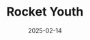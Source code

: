 ---  
layout: startup_page  
title: "Rocket Youth"  
id: "rocketyouth.com"  
permalink: "/rocketyouthrocketyouth.com02142025/"  
website: "https://www.rocketyouth.com/"  
funding_round: ""  
funding_amount: "$100M+"  
investors: "Maverick Carter, Daniel Sillman, ZBS Partners"  
about: "Rocket Youth is a youth enrichment platform that partners with local educators, coaches, and child development professionals to scale their businesses. They offer services to support expansion and alleviate administrative burdens like HR, payroll, and accounting, enabling partners to focus on impacting children's lives while maintaining operational independence."  
markets: "Youth Enrichment, Sports, Education, Media and Information Services (B2B)"  
hq: "Miami, Florida, United States"  
founded_year: "2024"  
linkedin: "https://www.linkedin.com/company/rocket-youth"  
twitter: ""  
instagram: ""  
facebook: ""  
crunchbase: "https://www.crunchbase.com/organization/rocket-youth-brands"  
pitchbook: "https://pitchbook.com/profiles/company/592668-28"  

date_display: "14-Feb-2025"  
date: "2025-02-14"

# SEO Optimization  
meta_title: "Rocket Youth -  Funding ($100M+)"  
meta_description: "Rocket Youth, Rocket Youth is a youth enrichment platform that partners with local educators, coaches, and child development professionals to scale their businesses..."  
meta_keywords: "Rocket Youth, Youth Enrichment, Sports, Education, Media and Information Services (B2B),  funding"  
canonical_url: "https://startup.projectstartups.com/rocketyouthrocketyouth.com02142025/"  
---